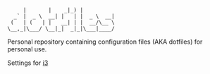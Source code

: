 ```
     |       |    _|_) |           
  _` |  _ \  __| |   | |  _ \  __| 
 (   | (   | |   __| | |  __/\__ \ 
\__,_|\___/ \__|_|  _|_|\___|____/ 
```

Personal repository containing configuration files (AKA dotfiles) for personal use.

Settings for [i3](documentation/README.md)
